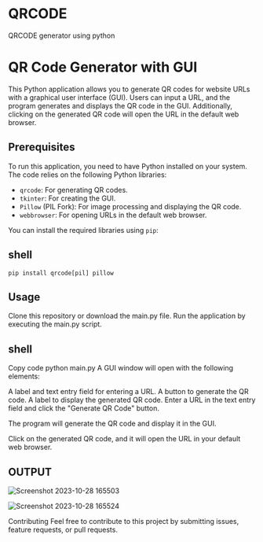 # QRCODE
QRCODE generator using python

# QR Code Generator with GUI

This Python application allows you to generate QR codes for website URLs with a graphical user interface (GUI). Users can input a URL, and the program generates and displays the QR code in the GUI. Additionally, clicking on the generated QR code will open the URL in the default web browser.

## Prerequisites

To run this application, you need to have Python installed on your system. The code relies on the following Python libraries:

- `qrcode`: For generating QR codes.
- `tkinter`: For creating the GUI.
- `Pillow` (PIL Fork): For image processing and displaying the QR code.
- `webbrowser`: For opening URLs in the default web browser.

You can install the required libraries using `pip`:

## shell
`pip install qrcode[pil] pillow`

## Usage
Clone this repository or download the main.py file.
Run the application by executing the main.py script.

## shell

Copy code
python main.py
A GUI window will open with the following elements:

A label and text entry field for entering a URL.
A button to generate the QR code.
A label to display the generated QR code.
Enter a URL in the text entry field and click the "Generate QR Code" button.

The program will generate the QR code and display it in the GUI.

Click on the generated QR code, and it will open the URL in your default web browser.

## OUTPUT

![Screenshot 2023-10-28 165503](https://github.com/06RAVI06/QRCODE/assets/107626246/38aeef8e-c24c-4432-a512-fd437a1efee5)


![Screenshot 2023-10-28 165524](https://github.com/06RAVI06/QRCODE/assets/107626246/509c3aee-0b8f-421a-acae-25564c60613e)


Contributing
Feel free to contribute to this project by submitting issues, feature requests, or pull requests.